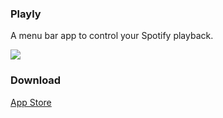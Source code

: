 
### Playly

A menu bar app to control your Spotify playback. 

<img src="http://maxdiachenko.com/playly/assets/images/screen.png"/> 

### Download
[App Store](#)
